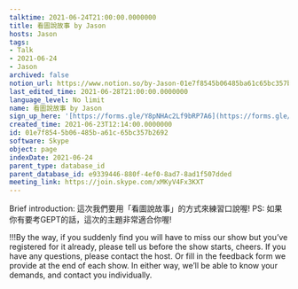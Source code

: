 ```yaml
---
talktime: 2021-06-24T21:00:00.0000000
title: 看圖說故事 by Jason
hosts: Jason
tags:
- Talk
- 2021-06-24
- Jason
archived: false
notion_url: https://www.notion.so/by-Jason-01e7f8545b06485ba61c65bc357b2692
last_edited_time: 2021-06-28T21:00:00.0000000
language_level: No limit
name: 看圖說故事 by Jason
sign_up_here: '[https://forms.gle/Y8pNHAc2Lf9bRP7A6](https://forms.gle/Y8pNHAc2Lf9bRP7A6)'
created_time: 2021-06-23T12:14:00.0000000
id: 01e7f854-5b06-485b-a61c-65bc357b2692
software: Skype
object: page
indexDate: 2021-06-24
parent_type: database_id
parent_database_id: e9339446-880f-4ef0-8ad7-8ad1f507dded
meeting_link: https://join.skype.com/xMKyV4Fx3KXT
---
```




Brief introduction: 這次我們要用「看圖說故事」的方式來練習口說喔!
PS: 如果你有要考GEPT的話，這次的主題非常適合你喔!

!!!By the way, if you suddenly find you will have to miss our show but you’ve registered for it already, please tell us before the show starts, cheers.
If you have any questions, please contact the host. Or fill in the feedback form we provide at the end of each show. In either way, we’ll be able to know your demands, and contact you individually.



